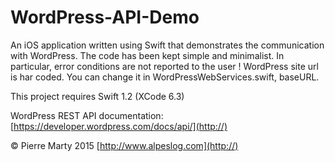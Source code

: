 # WordPress-API-Demo
An iOS application written using Swift that demonstrates the communication with WordPress. The code has been kept simple and minimalist. In particular, error conditions are not reported to the user !
WordPress site url is har coded. You can change it in WordPressWebServices.swift, baseURL.

This project requires Swift 1.2 (XCode 6.3)

WordPress REST API documentation: [https://developer.wordpress.com/docs/api/](http://)

© Pierre Marty 2015
[http://www.alpeslog.com](http://)
